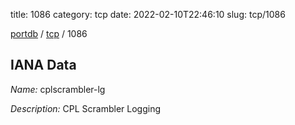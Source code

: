 title: 1086
category: tcp
date: 2022-02-10T22:46:10
slug: tcp/1086

[portdb](/) / [tcp](/category/tcp.html) / 1086


## IANA Data

_Name:_ cplscrambler-lg

_Description:_ CPL Scrambler Logging

